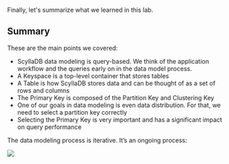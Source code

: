 Finally, let's summarize what we learned in this lab. 


## Summary
These are the main points we covered:

* ScyllaDB data modeling is query-based. We think of the application workflow and the queries early on in the data model process.
* A Keyspace is a top-level container that stores tables
* A Table is how ScyllaDB stores data and can be thought of as a set of rows and columns
* The Primary Key is composed of the Partition Key and Clustering Key
* One of our goals in data modeling is even data distribution. For that, we need to select a partition key correctly
* Selecting the Primary Key is very important and has a significant impact on query performance

The data modeling process is iterative. It’s an ongoing process:

![](https://university.scylladb.com/wp-content/uploads/2019/04/iterative_data_modeling.png)
